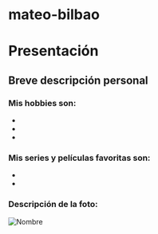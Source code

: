 # mateo-bilbao

# Presentación

## Breve descripción personal


### Mis hobbies son:
- 
- 
- 

### Mis series y películas favoritas son:
- 
- 

### Descripción de la foto:
![Nombre](nombre-foto.jpg)
